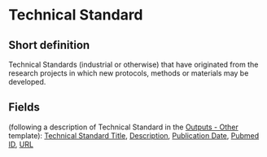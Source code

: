 # Technical Standard
## Short definition
Technical Standards (industrial or otherwise) that have originated from the research projects in which new protocols, methods or materials may be developed.
## Fields
(following a description of Technical Standard in the [Outputs - Other](../Templates/Outputs%20-%20Other.md) template):
[Technical Standard Title](../Object-Fields/Technical%20Standard/Technical%20Standard%20Title.md),
[Description](../Object-Fields/Technical%20Standard/Description.md),
[Publication Date](../Object-Fields/Technical%20Standard/Publication%20Date.md),
[Pubmed ID](../Object-Fields/Technical%20Standard/Pubmed%20ID.md),
[URL](../Object-Fields/Technical%20Standard/URL.md)
